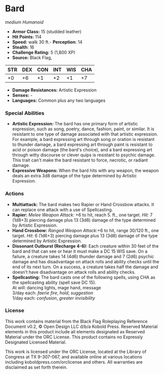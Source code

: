 # Bard

*medium* *Humanoid*

- **Armor Class:** 15 (studded leather)
- **Hit Points:** 114 
- **Speed:** walk 30 ft.- **Perception**: 14
- **Stealth**: 16
- **Challenge Rating:** 5 (1,800 XP)
- **Source:** Black Flag,

| STR | DEX | CON | INT | WIS | CHA |
| --- | --- | --- | --- | --- | --- |
| +0 | +6 | +1 | +2 | +1 | +7 |

- **Damage Resistances:** Artistic Expression
- **Senses:** -
- **Languages:** Common plus any two languages

### Special Abilities

- **Artistic Expression:** The bard has one primary form of artistic expression, such as song, poetry, dance, fashion, paint, or similar. It is resistant to one type of damage associated with that artistic expression. For example, a bard expressing art through song or oration is resistant to thunder damage, a bard expressing art through paint is resistant to acid or poison damage (the bard's choice), and a bard expressing art through witty discourse or clever quips is resistant to psychic damage. This trait can't make the bard resistant to force, necrotic, or radiant damage.
- **Expressive Weapons:** When the bard hits with any weapon, the weapon deals an extra 3d8 damage of the type determined by Artistic Expression.

### Actions

- **Multiattack:** The bard makes two Rapier or Hand Crossbow attacks. It can replace one attack with a use of Spellcasting.
- **Rapier:** _Melee Weapon Attack:_ +6 to hit, reach 5. ft., one target. _Hit:_ 7 (1d8+3) piercing damage plus 13 (3d8) damage of the type determined by Artistic Expression.
- **Hand Crossbow:** _Ranged Weapon Attack:_+6 to hit, range 30/120 ft., one target. _Hit:_ 6 (1d6+3) piercing damage plus 13 (3d8) damage of the type determined by Artistic Expression.
- **Dissonant Outburst (Recharge 4-6):** Each creature within 30 feet of the bard and that can see or hear it must make a DC 15 WIS save. On a failure, a creature takes 14 (4d6) thunder damage and 7 (2d6) psychic damage and has disadvantage on attack rolls and ability checks until the end of its next turn. On a success, a creature takes half the damage and doesn't have disadvantage on attack rolls and ability checks.
- **Spellcasting:** The bard casts one of the following spells, using CHA as the spellcasting ability (spell save DC 15).<br>At will: dancing lights, mage hand, message<br>3/day each: _faerie fire_, _hold_, _suggestion_<br>1/day each: _confusion_, _greater invisibility_


### License

This work contains material from the Black Flag Roleplaying Reference Document v0.2, © Open Design LLC d/b/a Kobold Press. Reserved Material elements in this product include all elements designated as Reserved Material under the ORC License. This product contains no Expressly Designated Licensed Material.

This work is licensed under the ORC License, located at the Library of Congress at TX 9-307-067, and available online at various locations including koboldpress.com/orclicense and others. All warranties are disclaimed as set forth therein.
